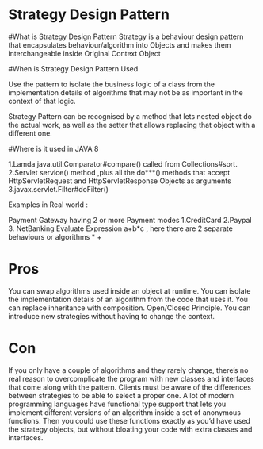 # Strategy Design Pattern 

#What is Strategy Design Pattern
Strategy is a behaviour design pattern that encapsulates behaviour/algorithm into Objects and makes them interchangeable
inside Original Context Object

#When is Strategy Design Pattern Used

Use the pattern to isolate the business logic of a class from the implementation details of algorithms
that may not be as important in the context of that logic.

Strategy Pattern can be recognised by a method that lets nested object do the actual work, as well as the setter that allows
replacing that object with a different one.

#Where is it used in JAVA 8

1.Lamda java.util.Comparator#compare() called from Collections#sort.
2.Servlet  service() method ,plus all the do***() methods that accept HttpServletRequest and HttpServletResponse Objects as arguments
3.javax.servlet.Filter#doFilter()

Examples in Real world :

Payment Gateway having 2 or more Payment modes 1.CreditCard 2.Paypal 3. NetBanking
Evaluate Expression a+b*c , here there are 2 separate behaviours or algorithms * + 

# Pros 

 You can swap algorithms used inside an object at runtime.
 You can isolate the implementation details of an algorithm from the code that uses it.
 You can replace inheritance with composition.
 Open/Closed Principle. You can introduce new strategies without having to change the context.
 
# Con
 
 If you only have a couple of algorithms and they rarely change, there’s no real reason to overcomplicate the program with new classes 
 and interfaces that come along with the pattern.
 Clients must be aware of the differences between strategies to be able to select a proper one.
 A lot of modern programming languages have functional type support that lets you implement different versions of an algorithm 
 inside a set of anonymous functions. Then you could use these functions exactly as you’d have used the strategy objects, but without 
 bloating your code with extra classes and interfaces.

